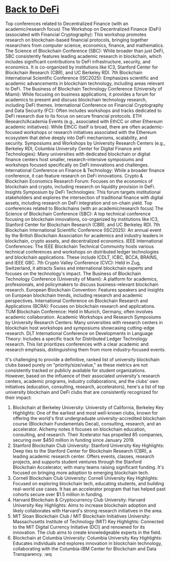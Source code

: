 # [Back to DeFi](defi)

Top conferences related to Decentralized Finance (with an academic/research focus)
The Workshop on Decentralized Finance (DeFi) (associated with Financial Cryptography): This workshop promotes research on blockchain-based financial protocols, bringing together researchers from computer science, economics, finance, and mathematics.
The Science of Blockchain Conference (SBC): While broader than just DeFi, SBC consistently features leading academic research in blockchain, which includes significant contributions to DeFi infrastructure, security, and economics. It is co-organized by institutions like IC3, Stanford Center for Blockchain Research (CBR), and UC Berkeley RDI.
7th Blockchain International Scientific Conference (ISC2025): Emphasizes scientific and academic advancements in blockchain technology, including areas relevant to DeFi.
The Business of Blockchain Technology Conference (University of Miami): While focusing on business applications, it provides a forum for academics to present and discuss blockchain technology research, including DeFi themes.
International Conference on Financial Cryptography and Data Security (FC): Often includes workshops and tracks dedicated to DeFi research due to its focus on secure financial protocols.
ETH Research/Academia Events (e.g., associated with EthCC or other Ethereum academic initiatives): While EthCC itself is broad, there are often academic-focused workshops or research initiatives associated with the Ethereum ecosystem that delve deeply into DeFi mechanisms, scalability, and security.
Symposiums and Workshops by University Research Centers (e.g., Berkeley RDI, Columbia University Center for Digital Finance and Technologies): Many universities with dedicated blockchain or digital finance centers host smaller, research-intensive symposiums and workshops focused specifically on DeFi innovations and challenges.
International Conference on Finance & Technology: While a broader finance conference, it can feature research on DeFi innovations.
Crypto & Blockchain Economics Research Forum: Focuses on the economics of blockchain and crypto, including research on liquidity provision in DeFi.
Insights Symposium by DeFi Technologies: This forum targets institutional stakeholders and explores the intersection of traditional finance with digital assets, including research on DeFi integration and on-chain yield. 
Top conferences related to Blockchains (with an academic/research focus)
The Science of Blockchain Conference (SBC): A top technical conference focusing on blockchain innovations, co-organized by institutions like IC3, Stanford Center for Blockchain Research (CBR), and UC Berkeley RDI.
7th Blockchain International Scientific Conference (ISC2025): An annual event by the British Blockchain Association for academics and industry leaders in blockchain, crypto assets, and decentralized economics.
IEEE International Conferences: The IEEE Blockchain Technical Community hosts various technical conferences and workshops on distributed ledger technologies and blockchain applications. These include ICDLT, ICBC, BCCA, BRAINS, and IEEE GBC.
7th Crypto Valley Conference (CVC): Held in Zug, Switzerland, it attracts Swiss and international blockchain experts and focuses on the technology's impact.
The Business of Blockchain Technology Conference (University of Miami): A platform for academics, professionals, and policymakers to discuss business-relevant blockchain research.
European Blockchain Convention: Features speakers and insights on European blockchain trends, including research and academic perspectives.
International Conference on Blockchain Research and Applications (BCRA): Focuses on blockchain research and applications.
TUM Blockchain Conference: Held in Munich, Germany, often involves academic collaboration.
Academic Workshops and Research Symposiums by University Research Centers: Many universities with research centers in blockchain host workshops and symposiums showcasing cutting-edge research.
DLT International Conference on Developments in Language Theory: Includes a specific track for Distributed Ledger Technology research. 
This list prioritizes conferences with a clear academic and research emphasis, distinguishing them from more industry-focused events. 


It's challenging to provide a definitive, ranked list of university blockchain clubs based purely on "priority/size/value," as these metrics are not consistently tracked or publicly available for student organizations. However, based on the influence of their associated university's research centers, academic programs, industry collaborations, and the clubs' own initiatives (education, consulting, research, accelerators), here's a list of top university blockchain and DeFi clubs that are consistently recognized for their impact:
1. Blockchain at Berkeley
University: University of California, Berkeley
Key Highlights: One of the earliest and most well-known clubs, known for offering the world's first undergraduate university-accredited blockchain course (Blockchain Fundamentals Decal), consulting, research, and an accelerator. Alchemy notes it focuses on blockchain education, consulting, and research. Their Xcelerator has propelled 85 companies, securing over $450 million in funding since January 2019. 
2. Stanford Blockchain Club
University: Stanford University
Key Highlights: Deep ties to the Stanford Center for Blockchain Research (CBR), a leading academic research center. Offers events, classes, research projects, and supports student ventures through the Stanford Blockchain Accelerator, with many teams raising significant funding. It's focused on bringing more adoption to emerging blockchain tech. 
3. Cornell Blockchain Club
University: Cornell University
Key Highlights: Focused on exploring blockchain tech, educating students, and building real-world use cases. It has an accelerator program that has helped past cohorts secure over $1.5 million in funding. 
4. Harvard Blockchain & Cryptocurrency Club
University: Harvard University
Key Highlights: Aims to increase blockchain adoption and likely collaborates with Harvard's strong research initiatives in the area. 
5. MIT Sloan Blockchain Club / MIT Blockchain Initiatives
University: Massachusetts Institute of Technology (MIT)
Key Highlights: Connected to the MIT Digital Currency Initiative (DCI) and renowned for its innovation. The club aims to create knowledgeable experts in the field. 
6. Blockchain at Columbia
University: Columbia University
Key Highlights: Educates individuals and explores innovation in blockchain technology, collaborating with the Columbia-IBM Center for Blockchain and Data Transparency. 
:wq

